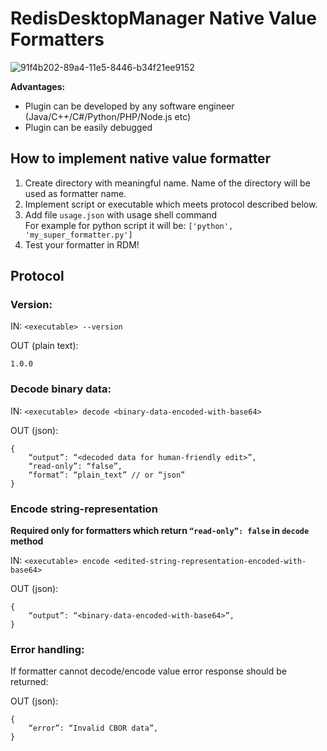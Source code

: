 # RedisDesktopManager Native Value Formatters

![91f4b202-89a4-11e5-8446-b34f21ee9152](https://cloud.githubusercontent.com/assets/1655867/20011127/315cb0c4-a2b3-11e6-8479-ae8a6d030f40.png)

**Advantages:**
- Plugin can be developed by any software engineer (Java/C++/C#/Python/PHP/Node.js etc)
- Plugin can be easily debugged

## How to implement native value formatter
1. Create directory with meaningful name. Name of the directory will be used as formatter name.
2. Implement script or executable which meets protocol described below. 
3. Add file `usage.json` with usage shell command<br />
For example for python script it will be: `['python', 'my_super_formatter.py']`
4. Test your formatter in RDM!

## Protocol
### Version:

IN: `<executable> --version`

OUT (plain text):

```
1.0.0
```
### Decode binary data:  

IN: `<executable> decode <binary-data-encoded-with-base64>`

OUT (json): 

```
{
    “output”: “<decoded data for human-friendly edit>”,
    “read-only”: “false”,    
    “format”: “plain_text” // or “json”
}
```
### Encode string-representation 
**Required only for formatters which return `“read-only”: false` in `decode` method**

IN: `<executable> encode <edited-string-representation-encoded-with-base64>`

OUT (json): 
```
{
    “output”: “<binary-data-encoded-with-base64>”,    
}

```

### Error handling:
If formatter cannot decode/encode value error response should be returned:

OUT (json): 
```
{
    “error”: “Invalid CBOR data”,    
}
```

